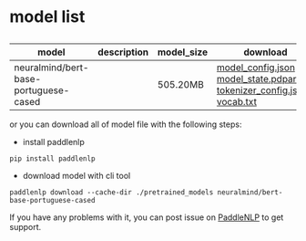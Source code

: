 #  model list

##  

| model  | description | model_size  | download         |
| --- | --- | --- | --- |
|neuralmind/bert-base-portuguese-cased|  | 505.20MB | [model_config.json](https://bj.bcebos.com/paddlenlp/models/community/neuralmind/bert-base-portuguese-cased/model_config.json)<br>[model_state.pdparams](https://bj.bcebos.com/paddlenlp/models/community/neuralmind/bert-base-portuguese-cased/model_state.pdparams)<br>[tokenizer_config.json](https://bj.bcebos.com/paddlenlp/models/community/neuralmind/bert-base-portuguese-cased/tokenizer_config.json)<br>[vocab.txt](https://bj.bcebos.com/paddlenlp/models/community/neuralmind/bert-base-portuguese-cased/vocab.txt) |

or you can download all of model file with the following steps:

* install paddlenlp

```shell
pip install paddlenlp
```

* download model with cli tool

```shell
paddlenlp download --cache-dir ./pretrained_models neuralmind/bert-base-portuguese-cased
```

If you have any problems with it, you can post issue on [PaddleNLP](https://github.com/PaddlePaddle/PaddleNLP) to get support.
